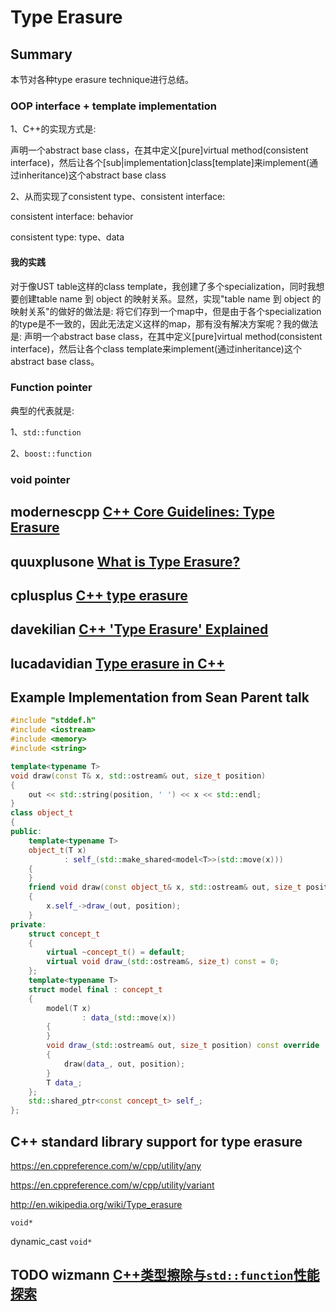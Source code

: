 # Type Erasure

## Summary

本节对各种type erasure technique进行总结。

### OOP interface + template implementation

1、C++的实现方式是: 

声明一个abstract base class，在其中定义[pure]virtual method(consistent interface)，然后让各个[sub|implementation]class[template]来implement(通过inheritance)这个abstract base class

2、从而实现了consistent type、consistent interface:

consistent interface: behavior

consistent type: type、data

#### 我的实践

对于像UST table这样的class template，我创建了多个specialization，同时我想要创建table name 到 object 的映射关系。显然，实现"table name 到 object 的映射关系"的做好的做法是: 将它们存到一个map中，但是由于各个specialization的type是不一致的，因此无法定义这样的map，那有没有解决方案呢？我的做法是: 声明一个abstract base class，在其中定义[pure]virtual method(consistent interface)，然后让各个class template来implement(通过inheritance)这个abstract base class。

### Function pointer

典型的代表就是:

1、`std::function`

2、`boost::function`



### void pointer



## modernescpp [C++ Core Guidelines: Type Erasure](https://www.modernescpp.com/index.php/c-core-guidelines-type-erasure)



## quuxplusone [ What is Type Erasure?](https://quuxplusone.github.io/blog/2019/03/18/what-is-type-erasure/)



## cplusplus [C++ type erasure](http://www.cplusplus.com/articles/oz18T05o/)



## davekilian [C++ 'Type Erasure' Explained](https://davekilian.com/cpp-type-erasure.html)

## lucadavidian [Type erasure in C++](http://www.lucadavidian.com/2019/08/26/type-erasure-in-c/)







## Example Implementation from Sean Parent talk

```c++
#include "stddef.h"
#include <iostream>
#include <memory>
#include <string>

template<typename T>
void draw(const T& x, std::ostream& out, size_t position)
{
	out << std::string(position, ' ') << x << std::endl;
}
class object_t
{
public:
	template<typename T>
	object_t(T x)
			: self_(std::make_shared<model<T>>(std::move(x)))
	{
	}
	friend void draw(const object_t& x, std::ostream& out, size_t position)
	{
		x.self_->draw_(out, position);
	}
private:
	struct concept_t
	{
		virtual ~concept_t() = default;
		virtual void draw_(std::ostream&, size_t) const = 0;
	};
	template<typename T>
	struct model final : concept_t
	{
		model(T x)
				: data_(std::move(x))
		{
		}
		void draw_(std::ostream& out, size_t position) const override
		{
			draw(data_, out, position);
		}
		T data_;
	};
	std::shared_ptr<const concept_t> self_;
};
```





## C++ standard library support for type erasure



https://en.cppreference.com/w/cpp/utility/any



https://en.cppreference.com/w/cpp/utility/variant



http://en.wikipedia.org/wiki/Type_erasure



`void*`

dynamic_cast `void*`



## TODO wizmann [C++类型擦除与`std::function`性能探索](https://wizmann.tk/cpp-type-erasure-and-std-function.html)

